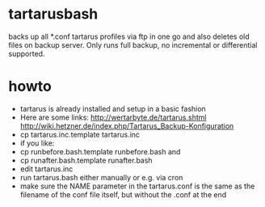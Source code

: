 # tartarusbash
backs up all *.conf tartarus profiles via ftp in one go and also deletes old files on backup server. Only runs full backup, no incremental or differential supported.

# howto
* tartarus is already installed and setup in a basic fashion
* Here are some links:
 http://wertarbyte.de/tartarus.shtml
 http://wiki.hetzner.de/index.php/Tartarus_Backup-Konfiguration
* cp tartarus.inc.template tartarus.inc
* if you like:
* cp runbefore.bash.template runbefore.bash and
* cp runafter.bash.template runafter.bash
* edit tartarus.inc
* run tartarus.bash either manually or e.g. via cron
* make sure the NAME parameter in the tartarus.conf is the same as the filename of the conf file itself, but without the .conf at the end
